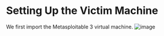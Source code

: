  # Setting Up the Victim Machine

We first import the Metasploitable 3 virtual machine.
![image](https://github.com/user-attachments/assets/6da81074-0f70-4f0f-bf4f-a252a38b3aaa)
